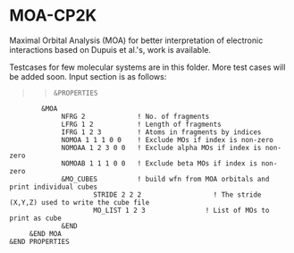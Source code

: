 # MOA-CP2K

Maximal Orbital Analysis (MOA) for better interpretation of electronic interactions based on Dupuis et al.'s, work is available.

Testcases for few molecular systems are in this folder. More test cases will be added soon. Input section is as follows:<br />

> 
>>     &PROPERTIES
            &MOA
                 NFRG 2             ! No. of fragments
                 LFRG 1 2           ! Length of fragments 
                 IFRG 1 2 3         ! Atoms in fragments by indices 
                 NOMOA 1 1 1 0 0    ! Exclude MOs if index is non-zero
                 NOMOAA 1 2 3 0 0   ! Exclude alpha MOs if index is non-zero
                 NOMOAB 1 1 1 0 0   ! Exclude beta MOs if index is non-zero
                 &MO_CUBES          ! build wfn from MOA orbitals and print individual cubes                             
                         STRIDE 2 2 2                  ! The stride (X,Y,Z) used to write the cube file
                         MO_LIST 1 2 3               ! List of MOs to print as cube
                 &END
         &END MOA
    &END PROPERTIES



